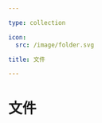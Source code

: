 ```yaml
---

type: collection

icon:
  src: /image/folder.svg

title: 文件

---
```


# 文件

<ShowBreadcrumb />

<ShowResources />
